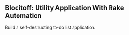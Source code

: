 ## Blocitoff: Utility Application With Rake Automation
Build a self-destructing to-do list application.
